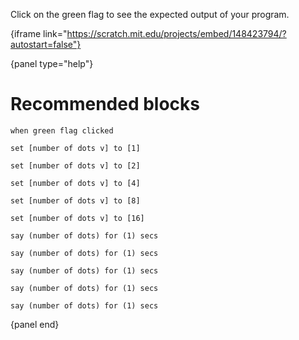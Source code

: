 Click on the green flag to see the expected output of your program.

{iframe link="https://scratch.mit.edu/projects/embed/148423794/?autostart=false"}

{panel type="help"}

# Recommended blocks

```scratch
when green flag clicked
```

```scratch
set [number of dots v] to [1]

set [number of dots v] to [2]

set [number of dots v] to [4]

set [number of dots v] to [8]

set [number of dots v] to [16]
```

```scratch
say (number of dots) for (1) secs

say (number of dots) for (1) secs

say (number of dots) for (1) secs

say (number of dots) for (1) secs

say (number of dots) for (1) secs
```

{panel end}
